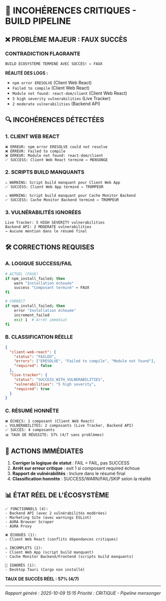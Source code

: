 # 🚨 INCOHÉRENCES CRITIQUES - BUILD PIPELINE

## ❌ PROBLÈME MAJEUR : FAUX SUCCÈS

### **CONTRADICTION FLAGRANTE**
```
BUILD ÉCOSYSTÈME TERMINÉ AVEC SUCCÈS! ← FAUX
```

**RÉALITÉ DES LOGS :**
- `npm error ERESOLVE` (Client Web React)
- `Failed to compile` (Client Web React) 
- `Module not found: react-dom/client` (Client Web React)
- `5 high severity vulnerabilities` (Live Tracker)
- `2 moderate vulnerabilities` (Backend API)

## 🔍 INCOHÉRENCES DÉTECTÉES

### **1. CLIENT WEB REACT**
```
❌ ERREUR: npm error ERESOLVE could not resolve
❌ ERREUR: Failed to compile
❌ ERREUR: Module not found: react-dom/client
✅ SUCCESS: Client Web React terminé ← MENSONGE
```

### **2. SCRIPTS BUILD MANQUANTS**
```
⚠️ WARNING: Script build manquant pour Client Web App
✅ SUCCESS: Client Web App terminé ← TROMPEUR

⚠️ WARNING: Script build manquant pour Cache Monitor Backend  
✅ SUCCESS: Cache Monitor Backend terminé ← TROMPEUR
```

### **3. VULNÉRABILITÉS IGNORÉES**
```
Live Tracker: 5 HIGH SEVERITY vulnerabilities
Backend API: 2 MODERATE vulnerabilities
→ Aucune mention dans le résumé final
```

## 🛠️ CORRECTIONS REQUISES

### **A. LOGIQUE SUCCESS/FAIL**
```bash
# ACTUEL (FAUX)
if npm_install_failed; then
    warn "Installation échouée"
    success "Composant terminé" ← FAUX
fi

# CORRECT
if npm_install_failed; then
    error "Installation échouée" 
    increment_failed
    exit 1  # Arrêt immédiat
fi
```

### **B. CLASSIFICATION RÉELLE**
```json
{
  "client-web-react": {
    "status": "FAILED",
    "errors": ["ERESOLVE", "Failed to compile", "Module not found"],
    "required": false
  },
  "live-tracker": {
    "status": "SUCCESS_WITH_VULNERABILITIES", 
    "vulnerabilities": "5 high severity",
    "required": true
  }
}
```

### **C. RÉSUMÉ HONNÊTE**
```
❌ ÉCHECS: 1 composant (Client Web React)
⚠️ VULNÉRABILITÉS: 2 composants (Live Tracker, Backend API)
✅ SUCCÈS: 4 composants
📊 TAUX DE RÉUSSITE: 57% (4/7 sans problèmes)
```

## 🎯 ACTIONS IMMÉDIATES

1. **Corriger la logique de statut** : FAIL = FAIL, pas SUCCESS
2. **Arrêt sur erreur critique** : exit 1 si composant required échoue  
3. **Rapport de vulnérabilités** : Inclure dans le résumé final
4. **Classification honnête** : SUCCESS/WARN/FAIL/SKIP selon la réalité

## 📊 ÉTAT RÉEL DE L'ÉCOSYSTÈME

```
✅ FONCTIONNELS (4):
- Backend API (avec 2 vulnérabilités modérées)
- Marketing Site (avec warnings ESLint)
- AURA Browser Scraper
- AURA Proxy

❌ ÉCHOUÉS (1):
- Client Web React (conflits dépendances critiques)

⚠️ INCOMPLETS (2):
- Client Web App (script build manquant)
- Cache Monitor Backend/Frontend (scripts build manquants)

🚫 IGNORÉS (1):
- Desktop Tauri (Cargo non installé)
```

**TAUX DE SUCCÈS RÉEL : 57% (4/7)**

---

*Rapport généré : 2025-10-09 15:15*
*Priorité : CRITIQUE - Pipeline mensonger*
